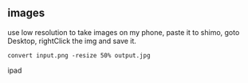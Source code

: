 ## images
use low resolution to take images on my phone, paste it to shimo, goto
Desktop, rightClick the img and save it.

```
convert input.png -resize 50% output.jpg
```
ipad